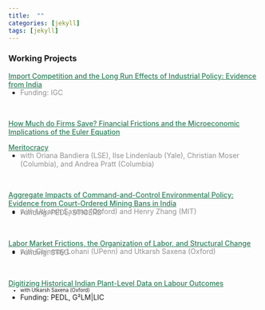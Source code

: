 ```yaml
---
title:  ""
categories: [jekyll]
tags: [jekyll]
---
```


### Working Projects

<a href= "" style="color:#2c7e5a;font-weight: 500;">Import Competition and the Long Run Effects of Industrial Policy: Evidence from India </a>
-  <a style="display: block; color:#909090; margin-top: -15px"> Funding: IGC </a>
<br/>

<a href="" style="color:#2c7e5a;font-weight: 500;">How Much do Firms Save? Financial Frictions and the Microeconomic Implications of the Euler Equation
<br/>

<a href="" style="color:#2c7e5a;font-weight: 500;"> Meritocracy </a>
-  <a style="display: block; color:#909090; margin-top: -15px">  with Oriana Bandiera (LSE), Ilse Lindenlaub (Yale), Christian Moser (Columbia), and Andrea Pratt (Columbia) </a>
<br/>

<a href="" style="color:#2c7e5a;font-weight: 500;">Aggregate Impacts of Command-and-Control Environmental Policy: Evidence from Court-Ordered Mining Bans in India</a>
-  <a style="display: block; color:#909090; margin-top: -15px">  with Utkarsh Saxena (Oxford) and Henry Zhang (MIT) </a> 
-  <a style="display: block; color:#909090; margin-top: -15px">  Funding: PEDL, STICERD </a> 
<br/>

<a href="" style="color:#2c7e5a;font-weight: 500;">Labor Market Frictions, the Organization of Labor, and Structural Change </a>
- <a style="display: block; color:#909090; margin-top: -15px">  with Chinmay Lohani (UPenn) and Utkarsh Saxena (Oxford) </a>
- <a style="display: block; color:#909090; margin-top: -15px">  Funding: STEG </a> 
<br/>

<a href="" style="color:#2c7e5a;font-weight: 500;">Digitizing Historical Indian Plant-Level Data on Labour Outcomes </a>
<ul>
  <li style="margin-top: -15px;font-size: 10px;">with Utkarsh Saxena (Oxford)</li>
  <li>Funding: PEDL, G²LM|LIC</li>
</ul>


<!-- 
### Publications
- forth, <a href="{{site.baseurl}}/files/aeri_NN/aeri_NN.pdf" style="color:#e25440;font-weight: bold;">Using TITLE</a>, ***JOURNAL***&nbsp;&nbsp;&nbsp;&#10098;[git](https://github.com/thomas9t/spatial-econ-cnn)&#10099;
    * AUTHORS
<br/>
<br/>
- 2022, <a href="{{site.baseurl}}/files/are_EITR/tradewar_1203.pdf" style="color:#e25440;font-weight: bold;">TITLE</a>, ***JOURNAL***
    - AUTHOR
  * [Economist](https://www.economist.com/finance-and-economics/2022/01/01/new-research-counts-the-costs-of-the-sino-american-trade-war) 
<br/>
<br/>
### Chapters & Policy Notes 
- <a style="display: block; color:#909090; margin-top: -15px">  with Utkarsh Saxena (Oxford) </a>
- <a style="display: block; color:#909090; margin-top: -15px">  Funding: PEDL, G²LM|LIC </a> 
<br/>-->
